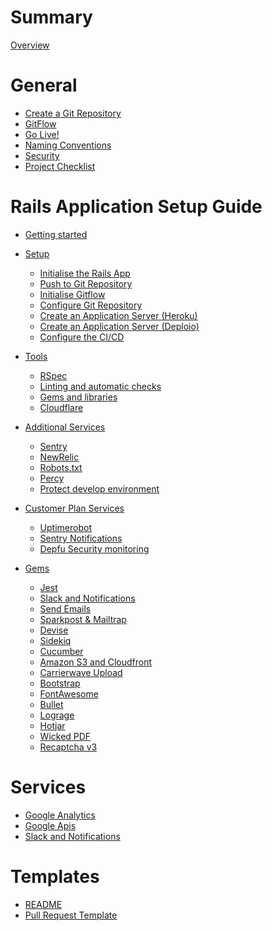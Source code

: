 # Summary

[Overview](README.md)

# General

- [Create a Git Repository](create_git_repository.md)
- [GitFlow](gitflow.md)
- [Go Live!](go_live.md)
- [Naming Conventions](naming_conventions.md)
- [Security](security.md)
- [Project Checklist](checklist.md)

# Rails Application Setup Guide

- [Getting started](ruby_on_rails/README.md)

- [Setup]()
    - [Initialise the Rails App](ruby_on_rails/app_initialisation.md)
    - [Push to Git Repository](ruby_on_rails/first_git_push.md)
    - [Initialise Gitflow](ruby_on_rails/initialise_gitflow.md)
    - [Configure Git Repository](configure_git_repository.md)
    - [Create an Application Server (Heroku)](ruby_on_rails/create_application_server_heroku.md)
    - [Create an Application Server (Deploio)](ruby_on_rails/create_application_server_deploio.md)
    - [Configure the CI/CD](ruby_on_rails/configure_ci.md)
- [Tools]()
    - [RSpec](ruby_on_rails/rspec.md)
    - [Linting and automatic checks](ruby_on_rails/linting_and_automatic_check.md)
    - [Gems and libraries](ruby_on_rails/suggested_libraries.md)
    - [Cloudflare](ruby_on_rails/cloudflare.md)
- [Additional Services]()
    - [Sentry](ruby_on_rails/sentry.md)
    - [NewRelic](ruby_on_rails/newrelic.md)
    - [Robots.txt](ruby_on_rails/robots_txt.md)
    - [Percy](ruby_on_rails/configure_percy.md)
    - [Protect develop environment](ruby_on_rails/environment_protection.md)
- [Customer Plan Services]()
    - [Uptimerobot](ruby_on_rails/uptimerobot.md)
    - [Sentry Notifications](ruby_on_rails/sentry.md)
    - [Depfu Security monitoring](ruby_on_rails/depfu.md)

- [Gems]()
    - [Jest](ruby_on_rails/jest.md)
    - [Slack and Notifications](slack_and_notifications.md)
    - [Send Emails](ruby_on_rails/send_emails.md)
    - [Sparkpost & Mailtrap](sparkpost_and_mailtrap.md)
    - [Devise](ruby_on_rails/devise.md)
    - [Sidekiq](ruby_on_rails/sidekiq.md)
    - [Cucumber](ruby_on_rails/cucumber.md)
    - [Amazon S3 and Cloudfront](ruby_on_rails/aws.md)
    - [Carrierwave Upload](ruby_on_rails/carrierwave.md)
    - [Bootstrap](ruby_on_rails/bootstrap.md)
    - [FontAwesome](ruby_on_rails/font_awesome.md)
    - [Bullet](ruby_on_rails/bullet.md)
    - [Lograge](ruby_on_rails/appsignal.md)
    - [Hotjar](ruby_on_rails/hotjar.md)
    - [Wicked PDF](ruby_on_rails/wicked_pdf.md)
    - [Recaptcha v3](ruby_on_rails/recaptcha.md)

# Services

- [Google Analytics](google_analytics.md)
- [Google Apis](google_apis.md)
- [Slack and Notifications](slack_and_notifications.md)


# Templates

- [README](templates/README.md)
- [Pull Request Template](templates/pull_requests_template.md)
